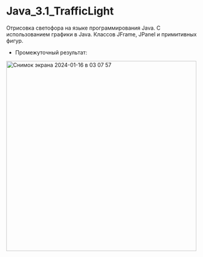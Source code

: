 # Java_3.1_TrafficLight

Отрисовка светофора на языке программирования Java. С использованием графики в Java. Классов JFrame, JPanel и примитивных фигур.

- Промежуточный результат:
  
<img width="503" alt="Снимок экрана 2024-01-16 в 03 07 57" src="https://github.com/Daria-Krylova/Java_3.10_TrafficLight/assets/55152528/b9a0551c-7294-41dc-b94d-3214120ff9ad">
